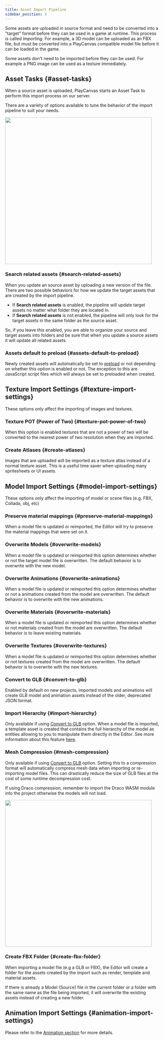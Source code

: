 ```yaml
---
title: Asset Import Pipeline
sidebar_position: 3
---
```


Some assets are uploaded in source format and need to be converted into a "target" format before they can be used in a game at runtime. This process is called *Importing*. For example, a 3D model can be uploaded as an FBX file, but must be converted into a PlayCanvas compatible model file before it can be loaded in the game.

Some assets don't need to be imported before they can be used. For example a PNG image can be used as a texture immediately.

## Asset Tasks {#asset-tasks}

When a source asset is uploaded, PlayCanvas starts an Asset Task to perform this import process on our server.

There are a variety of options available to tune the behavior of the import pipeline to suit your needs.

<img loading="lazy" src="/img/user-manual/assets/import-pipeline/asset-tasks.png" width="480" />

### Search related assets {#search-related-assets}

When you update an source asset by uploading a new version of the file. There are two possible behaviors for how we update the target assets that are created by the import pipeline.

* If **Search related assets** is enabled, the pipeline will update target assets no matter what folder they are located in.
* If **Search related assets** is not enabled, the pipeline will only look for the target assets in the same folder as the source asset.

So, if you leave this enabled, you are able to organize your source and target assets into folders and be sure that when you update a source assets it will update all related assets.

### Assets default to preload {#assets-default-to-preload}

Newly created assets will automatically be set to [preload][2] or not depending on whether this option is enabled or not. The exception to this are JavaScript script files which will always be set to preloaded when created.

## Texture Import Settings {#texture-import-settings}

These options only affect the importing of images and textures.

### Texture POT (Power of Two) {#texture-pot-power-of-two}

When this option is enabled textures that are not a power of two will be converted to the nearest power of two resolution when they are imported.

### Create Atlases {#create-atlases}

Images that are uploaded will be imported as a texture atlas instead of a normal texture asset. This is a useful time saver when uploading many spritesheets or UI assets.

## Model Import Settings {#model-import-settings}

These options only affect the importing of model or scene files (e.g. FBX, Collada, obj, etc)

### Preserve material mappings {#preserve-material-mappings}

When a model file is updated or reimported, the Editor will try to preserve the material mappings that were set on it.

### Overwrite Models {#overwrite-models}

When a model file is updated or reimported this option determines whether or not the target model file is overwritten. The default behavior is to overwrite with the new model.

### Overwrite Animations {#overwrite-animations}

When a model file is updated or reimported this option determines whether or not a animations created from the model are overwritten. The default behavior is to overwrite with the new animations.

### Overwrite Materials {#overwrite-materials}

When a model file is updated or reimported this option determines whether or not materials created from the model are overwritten. The default behavior is to leave existing materials.

### Overwrite Textures {#overwrite-textures}

When a model file is updated or reimported this option determines whether or not textures created from the model are overwritten. The default behavior is to overwrite with the new textures.

### Convert to GLB {#convert-to-glb}

Enabled by default on new projects, imported models and animations will create GLB model and animation assets instead of the older, deprecated JSON format.

### Import Hierarchy {#import-hierarchy}

Only available if using [Convert to GLB](#convert-to-glb) option. When a model file is imported, a template asset is created that contains the full hierarchy of the model as entities allowing to you to manipulate them directly in the Editor. See more information about this feature [here][3].

### Mesh Compression {#mesh-compression}

Only available if using [Convert to GLB](#convert-to-glb) option. Setting this to a compression format will automatically compress mesh data when importing or re-importing model files. This can drastically reduce the size of GLB files at the cost of some runtime decompression cost.

If using Draco compression, remember to import the Draco WASM module into the project otherwise the models will not load.

<img loading="lazy" src="/img/user-manual/assets/import-pipeline/draco-import-button.png" width="480" />

### Create FBX Folder {#create-fbx-folder}

When importing a model file (e.g a GLB or FBX), the Editor will create a folder for the assets created by the import such as render, template and material assets.

If there is already a Model (Source) file in the current folder or a folder with the same name as the file being imported, it will overwrite the existing assets instead of creating a new folder.

## Animation Import Settings {#animation-import-settings}

Please refer to the [Animation section][4] for more details.

[2]: /user-manual/assets/preloading-and-streaming/
[3]: /user-manual/assets/import-pipeline/import-hierarchy/
[4]: /user-manual/assets/types/animation/
